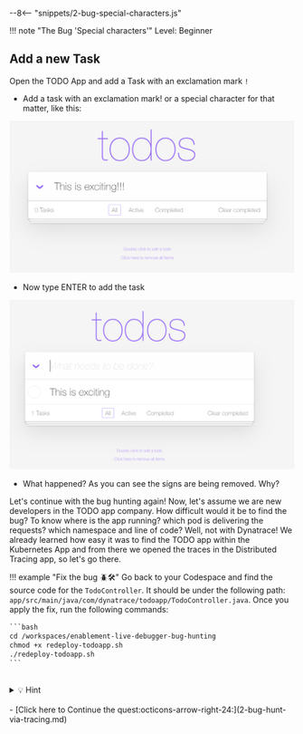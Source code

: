 --8<-- "snippets/2-bug-special-characters.js"

!!! note "The Bug 'Special characters'"
    Level: Beginner

## Add a new Task

Open the TODO App and add a Task with an exclamation mark `!`

- Add a task with an exclamation mark! or a special character for that matter, like this:

![TODO App](img/todo_app_exclamation.png)

- Now type ENTER to add the task

![TODO App](img/todo_app_exclamation2.png)

- What happened? As you can see the signs are being removed. Why?

Let's continue with the bug hunting again! Now, let's assume we are new developers in the TODO app company. How difficult would it be to find the bug? To know where is the app running? which pod is delivering the requests? which namespace and line of code? Well, not with Dynatrace! We already learned how easy it was to find the TODO app within the Kubernetes App and from there we opened the traces in the Distributed Tracing app, so let's go there.

!!! example "Fix the bug 🪲🛠️"
    Go back to your Codespace and find the source code for the `TodoController`. It should be under the following path: `app/src/main/java/com/dynatrace/todoapp/TodoController.java`. Once you apply the fix, run the following commands:

    ```bash
    cd /workspaces/enablement-live-debugger-bug-hunting
    chmod +x redeploy-todoapp.sh
    ./redeploy-todoapp.sh
    ```

<br>
<details>
<summary>💡 Hint</summary>

---
##### Before
```javascript
String todoTitle = newTodoRecord.getTitle().replaceAll("[^a-zA-Z0-9\\s]+", "");
newTodoRecord.setTitle(todoTitle);
```

---
##### After
```javascript
//String todoTitle = newTodoRecord.getTitle().replaceAll("[^a-zA-Z0-9\\s]+", "");
String todoTitle = newTodoRecord.getTitle();
newTodoRecord.setTitle(todoTitle);
```
---
</details> 
<br>

<div class="grid cards" markdown>
- [Click here to Continue the quest:octicons-arrow-right-24:](2-bug-hunt-via-tracing.md)
</div>
